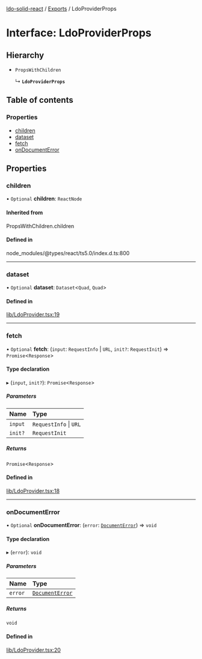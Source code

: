 [ldo-solid-react](../README.md) / [Exports](../modules.md) / LdoProviderProps

# Interface: LdoProviderProps

## Hierarchy

- `PropsWithChildren`

  ↳ **`LdoProviderProps`**

## Table of contents

### Properties

- [children](LdoProviderProps.md#children)
- [dataset](LdoProviderProps.md#dataset)
- [fetch](LdoProviderProps.md#fetch)
- [onDocumentError](LdoProviderProps.md#ondocumenterror)

## Properties

### children

• `Optional` **children**: `ReactNode`

#### Inherited from

PropsWithChildren.children

#### Defined in

node_modules/@types/react/ts5.0/index.d.ts:800

___

### dataset

• `Optional` **dataset**: `Dataset`<`Quad`, `Quad`\>

#### Defined in

[lib/LdoProvider.tsx:19](https://github.com/o-development/ldo-solid-react/blob/04d2e11/lib/LdoProvider.tsx#L19)

___

### fetch

• `Optional` **fetch**: (`input`: `RequestInfo` \| `URL`, `init?`: `RequestInit`) => `Promise`<`Response`\>

#### Type declaration

▸ (`input`, `init?`): `Promise`<`Response`\>

##### Parameters

| Name | Type |
| :------ | :------ |
| `input` | `RequestInfo` \| `URL` |
| `init?` | `RequestInit` |

##### Returns

`Promise`<`Response`\>

#### Defined in

[lib/LdoProvider.tsx:18](https://github.com/o-development/ldo-solid-react/blob/04d2e11/lib/LdoProvider.tsx#L18)

___

### onDocumentError

• `Optional` **onDocumentError**: (`error`: [`DocumentError`](../classes/DocumentError.md)) => `void`

#### Type declaration

▸ (`error`): `void`

##### Parameters

| Name | Type |
| :------ | :------ |
| `error` | [`DocumentError`](../classes/DocumentError.md) |

##### Returns

`void`

#### Defined in

[lib/LdoProvider.tsx:20](https://github.com/o-development/ldo-solid-react/blob/04d2e11/lib/LdoProvider.tsx#L20)
